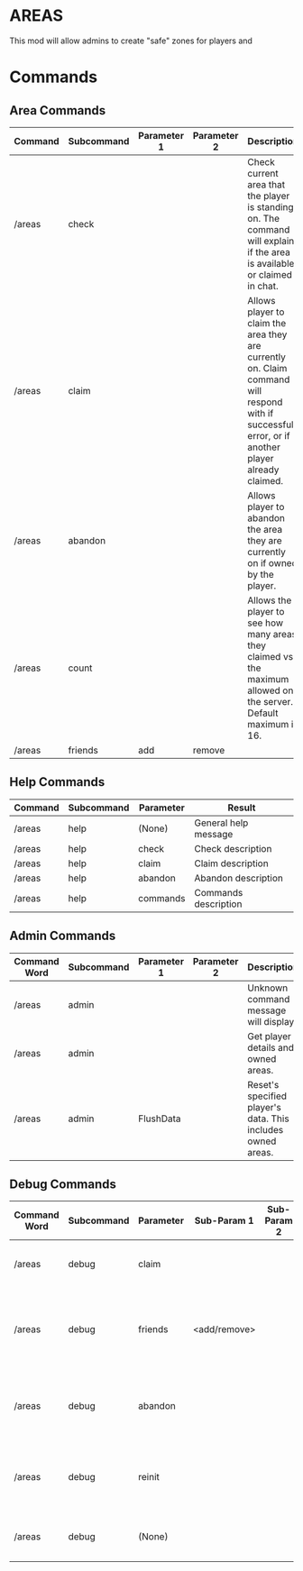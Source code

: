 # AREAS 
This mod will allow admins to create "safe" zones for players and 


# Commands
## Area Commands
| Command | Subcommand | Parameter 1 | Parameter 2   | Description                                                                                                                                        |
|---------|------------|-------------|---------------|----------------------------------------------------------------------------------------------------------------------------------------------------|
| /areas  | check      |             |               | Check current area that the player is standing on. The command will explain if the area is available or claimed in chat.                           |
| /areas  | claim      |             |               | Allows player to claim the area they are currently on. Claim command will respond with if successful, error, or if another player already claimed. |
| /areas  | abandon    |             |               | Allows player to abandon the area they are currently on if owned by the player.                                                                    |
| /areas  | count      |             |               | Allows the player to see how many areas they claimed vs the maximum allowed on the server. Default maximum is 16.                                  |
| /areas  | friends    | add|remove  | <player name> | Add a friend to the current area.                                                                                                                  |

## Help Commands
| Command | Subcommand | Parameter | Result               |
|---------|------------|-----------|----------------------|
| /areas  | help       | (None)    | General help message |
| /areas  | help       | check     | Check description    |
| /areas  | help       | claim     | Claim description    |
| /areas  | help       | abandon   | Abandon description  |
| /areas  | help       | commands  | Commands description |

## Admin Commands
| Command Word | Subcommand | Parameter 1   | Parameter 2   | Description                                                 |
|--------------|------------|---------------|---------------|-------------------------------------------------------------|
| /areas       | admin      |               |               | Unknown command message will display.                       |
| /areas       | admin      | <player name> |               | Get player details and owned areas.                         |
| /areas       | admin      | FlushData     | <player name> | Reset's specified player's data. This includes owned areas. |

## Debug Commands
| Command Word | Subcommand | Parameter | Sub-Param 1   | Sub-Param 2   | Description                                                   |
|--------------|------------|-----------|---------------|---------------|---------------------------------------------------------------|
| /areas       | debug      | claim     | <player name> |               | Claim an area in the name of a player.                        |
| /areas       | debug      | friends   | <add/remove>  | <player name> | Add or remove a friend to the area currently standing on.     |
| /areas       | debug      | abandon   |               |               | Abandon an area the user is standing on no matter the player. |
| /areas       | debug      | reinit    | <player name> |               | Reset player data. This does not include owned areas.         |
| /areas       | debug      | (None)    |               |               | Show default admin help message.                              |